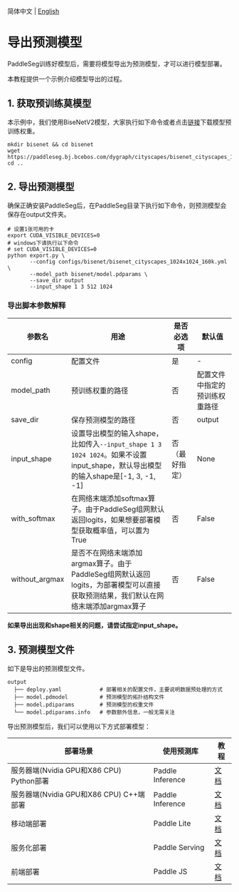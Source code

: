 简体中文 | [English](model_export.md)

# 导出预测模型

PaddleSeg训练好模型后，需要将模型导出为预测模型，才可以进行模型部署。

本教程提供一个示例介绍模型导出的过程。

## 1. 获取预训练莫模型

本示例中，我们使用BiseNetV2模型，大家执行如下命令或者点击[链接](https://paddleseg.bj.bcebos.com/dygraph/cityscapes/bisenet_cityscapes_1024x1024_160k/model.pdparams)下载模型预训练权重。

```shell
mkdir bisenet && cd bisenet
wget https://paddleseg.bj.bcebos.com/dygraph/cityscapes/bisenet_cityscapes_1024x1024_160k/model.pdparams
cd ..
```

## 2. 导出预测模型

确保正确安装PaddleSeg后，在PaddleSeg目录下执行如下命令，则预测模型会保存在output文件夹。

```shell
# 设置1张可用的卡
export CUDA_VISIBLE_DEVICES=0
# windows下请执行以下命令
# set CUDA_VISIBLE_DEVICES=0
python export.py \
       --config configs/bisenet/bisenet_cityscapes_1024x1024_160k.yml \
       --model_path bisenet/model.pdparams \
       --save_dir output
       --input_shape 1 3 512 1024
```

### 导出脚本参数解释

|参数名|用途|是否必选项|默认值|
|-|-|-|-|
|config|配置文件|是|-|
|model_path|预训练权重的路径|否|配置文件中指定的预训练权重路径|
|save_dir|保存预测模型的路径|否|output|
|input_shape| 设置导出模型的输入shape，比如传入`--input_shape 1 3 1024 1024`。如果不设置input_shape，默认导出模型的输入shape是[-1, 3, -1, -1] | 否（最好指定） | None |
|with_softmax|在网络末端添加softmax算子。由于PaddleSeg组网默认返回logits，如果想要部署模型获取概率值，可以置为True|否|False|
|without_argmax|是否不在网络末端添加argmax算子。由于PaddleSeg组网默认返回logits，为部署模型可以直接获取预测结果，我们默认在网络末端添加argmax算子|否|False|

**如果导出出现和shape相关的问题，请尝试指定input_shape。**

## 3. 预测模型文件

如下是导出的预测模型文件。

```shell
output
  ├── deploy.yaml            # 部署相关的配置文件，主要说明数据预处理的方式
  ├── model.pdmodel          # 预测模型的拓扑结构文件
  ├── model.pdiparams        # 预测模型的权重文件
  └── model.pdiparams.info   # 参数额外信息，一般无需关注
```

导出预测模型后，我们可以使用以下方式部署模型：

|部署场景|使用预测库|教程|
|-|-|-|
|服务器端(Nvidia GPU和X86 CPU) Python部署|Paddle Inference|[文档](../deploy/python/)|
|服务器端(Nvidia GPU和X86 CPU) C++端部署|Paddle Inference|[文档](../deploy/cpp/)|
|移动端部署|Paddle Lite|[文档](../deploy/lite/)|
|服务化部署|Paddle Serving|[文档](../deploy/serving/)|
|前端部署|Paddle JS|[文档](../deploy/web/)|
